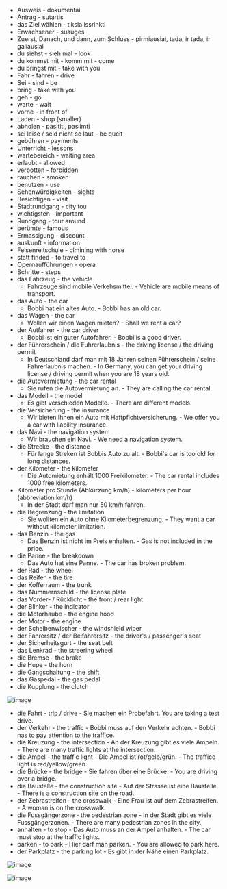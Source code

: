
- Ausweis - dokumentai
- Antrag - sutartis
- das Ziel wählen - tiksla issrinkti
- Erwachsener - suauges
- Zuerst, Danach, und dann, zum Schluss  - pirmiausiai, tada, ir tada, ir galiausiai
- du siehst - sieh mal - look
- du kommst mit - komm mit - come
- du bringst mit - take with you
- Fahr - fahren - drive
- Sei - sind - be
- bring - take with you
- geh - go
- warte - wait
- vorne - in front of
- Laden - shop (smaller)
- abholen - pasititi, pasiimti
- sei leise / seid nicht so laut - be queit
- gebühren - payments
- Unterricht - lessons
- wartebereich - waiting area
- erlaubt - allowed
- verbotten - forbidden
- rauchen - smoken
- benutzen - use
- Sehenwürdigkeiten - sights
- Besichtigen - visit
- Stadtrundgang - city tou
- wichtigsten - important
- Rundgang - tour around
- berümte - famous
- Ermassigung - discount
- auskunft - information
- Felsenreitschule - clmining with horse
- statt finded - to travel to
- Opernaufführungen - opera
- Schritte - steps 
- das Fahrzeug - the vehicle
    -  Fahrzeuge sind mobile Verkehsmittel. - Vehicle are mobile means of transport.
-  das Auto - the car
    -  Bobbi hat ein altes Auto. - Bobbi has an old car.
-  das Wagen - the car
    -  Wollen wir einen Wagen mieten? - Shall we rent a car?
-  der Autfahrer - the car driver
    -  Bobbi ist ein guter Autofahrer. - Bobbi is a good driver.
-  der Führerschein / die Fuhrerlaubnis - the driving license / the driving permit
    -  In Deutschland darf man mit 18 Jahren seinen Führerschein / seine Fahrerlaubnis machen. - In Germany, you can get your driving license / driving permit when you are 18 years old.
-  die Autovermietung - the car rental
    -  Sie rufen die Autovermietung an. - They are calling the car rental.
-  das Modell - the model
    -  Es gibt verschieden Modelle. - There are different models.
-  die Versicherung - the insurance
    -  Wir bieten Ihnen ein Auto mit Haftpfichtversicherung. - We offer you a car with liability insurance.
-  das Navi - the navigation system
    -  Wir brauchen ein Navi. - We need a navigation system.
-  die Strecke - the distance
    -  Für lange Streken ist Bobbis Auto zu alt. - Bobbi's car is too old for long distances.
-  der Kilometer - the kilometer
    -  Die Automietung enhält 1000 Freikilometer. - The car rental includes 1000 free kilometers.
-  Kilometer pro Stunde (Abkürzung km/h) - kilometers per hour (abbreviation km/h)
    -  In der Stadt darf man nur 50 km/h fahren.
-  die Begrenzung - the limitation
    -  Sie wollten ein Auto ohne Kilometerbegrenzung. - They want a car without kilometer limitation.
-  das Benzin - the gas
    -  Das Benzin ist nicht im Preis enhalten. - Gas is not included in the price.
-  die Panne - the breakdown
    -  Das Auto hat eine Panne. - The car has broken problem.
-  der Rad - the wheel
-  das Reifen - the tire
-  der Kofferraum - the trunk
-  das Nummernschild - the license plate
-  das Vorder- / Rücklicht - the front / rear light
-  der Blinker - the indicator
-  die Motorhaube - the engine hood
-  der Motor - the engine
-  der Scheibenwischer - the windshield wiper
-  der Fahrersitz / der Beifahrersitz - the driver's / passenger's seat
-  der Sicherheitsgurt - the seat belt
-  das Lenkrad - the streering wheel
-  die Bremse - the brake
-  die Hupe - the horn
-  die Gangschaltung - the shift
-  das Gaspedal - the gas pedal
-  die Kupplung - the clutch

![image](https://github.com/user-attachments/assets/fd0a933f-83d5-4b60-89fc-6b4ca53daf8d)

- die Fahrt - trip / drive
        -    Sie machen ein Probefahrt. You are taking a test drive.
- der Verkehr - the traffic
        -    Bobbi muss auf den Verkehr achten. - Bobbi has to pay attention to the traffice.
- die Kreuzung - the intersection
        -    An der Kreuzung gibt es viele Ampeln. - There are many traffic lights at the intersection.
- die Ampel - the traffic light
        -    Die Ampel ist rot/gelb/grün. - The traffice light is red/yellow/green.
- die Brücke - the bridge
        -    Sie fahren über eine Brücke. - You are driving over a bridge.
- die Baustelle - the construction site
        -    Auf der Strasse ist eine Baustelle. - There is a construction site on the road.
- der Zebrastreifen - the crosswalk
        -    Eine Frau ist auf dem Zebrastreifen. - A woman is on the crosswalk.
- die Fussgängerzone - the pedestrian zone
        -    In der Stadt gibt es viele Fussgängerzonen. - There are many pedestrian zones in the city.
- anhalten - to stop
        -    Das Auto muss an der Ampel anhalten. - The car must stop at the traffic lights.
- parken - to park
        -    Hier darf man parken. - You are allowed to park here.
- der Parkplatz - the parking lot
        -    Es gibt in der Nähe einen Parkplatz.

![image](https://github.com/user-attachments/assets/aaef1aa5-5aeb-4f53-8840-fd502807a676)

![image](https://github.com/user-attachments/assets/105e0f0e-784a-4c1a-9feb-1f3c0592185c)

